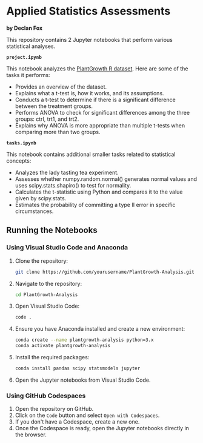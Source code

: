 # Applied Statistics Assessments
**by Declan Fox**

This repository contains 2 Jupyter notebooks that perform various statistical analyses.

**`project.ipynb`**

This notebook analyzes the [PlantGrowth R dataset](https://vincentarelbundock.github.io/Rdatasets/csv/datasets/PlantGrowth.csv). Here are some of the tasks it performs:

- Provides an overview of the dataset.
- Explains what a t-test is, how it works, and its assumptions.
- Conducts a t-test to determine if there is a significant difference between the treatment groups.
- Performs ANOVA to check for significant differences among the three groups: ctrl, trt1, and trt2.
- Explains why ANOVA is more appropriate than multiple t-tests when comparing more than two groups.

**`tasks.ipynb`**

This notebook contains additional smaller tasks related to statistical concepts:

- Analyzes the lady tasting tea experiment.
- Assesses whether numpy.random.normal() generates normal values and uses scipy.stats.shapiro() to test for normality.
- Calculates the t-statistic using Python and compares it to the value given by scipy.stats.
- Estimates the probability of committing a type II error in specific circumstances.

## Running the Notebooks

### Using Visual Studio Code and Anaconda

1. Clone the repository:
    ```bash
    git clone https://github.com/yourusername/PlantGrowth-Analysis.git
    ```
2. Navigate to the repository:
    ```bash
    cd PlantGrowth-Analysis
    ```
3. Open Visual Studio Code:
    ```bash
    code .
    ```
4. Ensure you have Anaconda installed and create a new environment:
    ```bash
    conda create --name plantgrowth-analysis python=3.x
    conda activate plantgrowth-analysis
    ```
5. Install the required packages:
    ```bash
    conda install pandas scipy statsmodels jupyter
    ```
6. Open the Jupyter notebooks from Visual Studio Code.

### Using GitHub Codespaces

1. Open the repository on GitHub.
2. Click on the `Code` button and select `Open with Codespaces`.
3. If you don't have a Codespace, create a new one.
4. Once the Codespace is ready, open the Jupyter notebooks directly in the browser.
